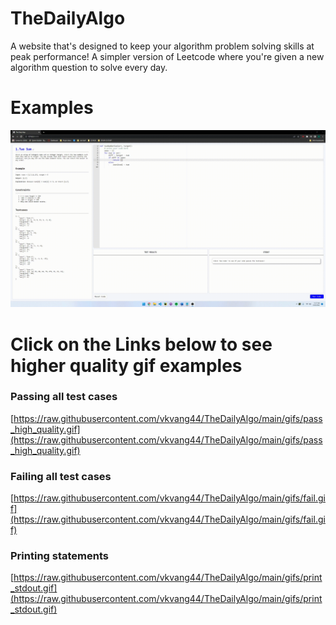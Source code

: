 # TheDailyAlgo
A website that's designed to keep your algorithm problem solving skills at peak performance! A simpler version of Leetcode where you're given a new algorithm question to solve every day. 

# Examples
![Profile](./gifs/pass.gif)

# Click on the Links below to see higher quality gif examples

### Passing all test cases
[https://raw.githubusercontent.com/vkvang44/TheDailyAlgo/main/gifs/pass_high_quality.gif](https://raw.githubusercontent.com/vkvang44/TheDailyAlgo/main/gifs/pass_high_quality.gif)

### Failing all test cases
[https://raw.githubusercontent.com/vkvang44/TheDailyAlgo/main/gifs/fail.gif](https://raw.githubusercontent.com/vkvang44/TheDailyAlgo/main/gifs/fail.gif)

### Printing statements
[https://raw.githubusercontent.com/vkvang44/TheDailyAlgo/main/gifs/print_stdout.gif](https://raw.githubusercontent.com/vkvang44/TheDailyAlgo/main/gifs/print_stdout.gif)

